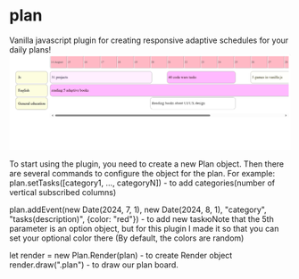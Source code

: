 # plan
Vanilla javascript plugin for creating responsive adaptive schedules for your daily plans!
![how it Looks](https://github.com/vasayShinkar/plan/blob/main/image.png)


To start using the plugin, you need to create a new Plan object.  Then there are several commands to configure the object for the plan. For example:
plan.setTasks([category1, ..., categoryN]) - to add categories(number of vertical subscribed columns)


plan.addEvent(new Date(2024, 7, 1), new Date(2024, 8, 1), "category", "tasks(description)", {color: "red"}) - to add new taskюNote that the 5th parameter is an option object, but for this plugin I made it so that you can set your optional color there (By default, the colors are random)


let render = new Plan.Render(plan) - to create Render object
render.draw(".plan") - to draw our plan board.




